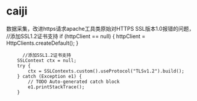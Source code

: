 # caiji
数据采集，改进https请求apache工具类原始对HTTPS SSL版本1.0报错的问题， //添加SSL1.2证书支持
	if (httpClient == null) {
			httpClient = HttpClients.createDefault();
		}
	 
		  //添加SSL1.2证书支持
		SSLContext ctx = null;
		try {
			ctx = SSLContexts.custom().useProtocol("TLSv1.2").build();
		} catch (Exception e1) {
			// TODO Auto-generated catch block
			e1.printStackTrace();
		}
